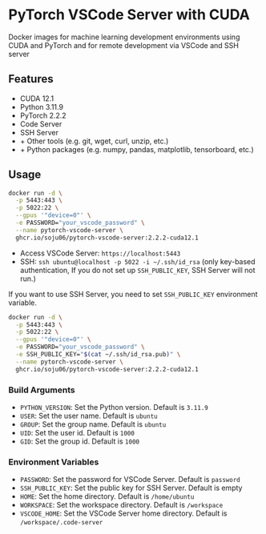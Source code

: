 # PyTorch VSCode Server with CUDA

Docker images for machine learning development environments using CUDA and PyTorch and for remote development via VSCode and SSH server

## Features

- CUDA 12.1
- Python 3.11.9
- PyTorch 2.2.2
- Code Server
- SSH Server
- \+ Other tools (e.g. git, wget, curl, unzip, etc.)
- \+ Python packages (e.g. numpy, pandas, matplotlib, tensorboard, etc.)

## Usage

```bash
docker run -d \
  -p 5443:443 \
  -p 5022:22 \
  --gpus '"device=0"' \
  -e PASSWORD="your_vscode_password" \
  --name pytorch-vscode-server \
  ghcr.io/soju06/pytorch-vscode-server:2.2.2-cuda12.1
```

- Access VSCode Server: `https://localhost:5443`
- SSH: `ssh ubuntu@localhost -p 5022 -i ~/.ssh/id_rsa` (only key-based authentication, If you do not set up `SSH_PUBLIC_KEY`, SSH Server will not run.)

If you want to use SSH Server, you need to set `SSH_PUBLIC_KEY` environment variable.

```bash
docker run -d \
  -p 5443:443 \
  -p 5022:22 \
  --gpus '"device=0"' \
  -e PASSWORD="your_vscode_password" \
  -e SSH_PUBLIC_KEY="$(cat ~/.ssh/id_rsa.pub)" \
  --name pytorch-vscode-server \
  ghcr.io/soju06/pytorch-vscode-server:2.2.2-cuda12.1
```

### Build Arguments

- `PYTHON_VERSION`: Set the Python version. Default is `3.11.9`
- `USER`: Set the user name. Default is `ubuntu`
- `GROUP`: Set the group name. Default is `ubuntu`
- `UID`: Set the user id. Default is `1000`
- `GID`: Set the group id. Default is `1000`

### Environment Variables

- `PASSWORD`: Set the password for VSCode Server. Default is `password`
- `SSH_PUBLIC_KEY`: Set the public key for SSH Server. Default is empty
- `HOME`: Set the home directory. Default is `/home/ubuntu`
- `WORKSPACE`: Set the workspace directory. Default is `/workspace`
- `VSCODE_HOME`: Set the VSCode Server home directory. Default is `/workspace/.code-server`
